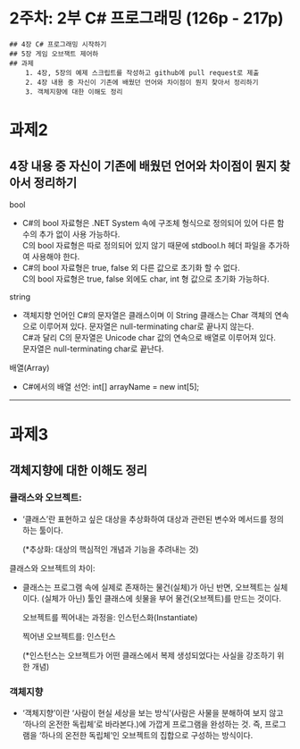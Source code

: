 # 2주차: 2부 C# 프로그래밍 (126p - 217p)
	## 4장 C# 프로그래밍 시작하기
	## 5장 게임 오브잭트 제어하
	## 과제
		1. 4장, 5장의 예제 스크립트를 작성하고 github에 pull request로 제출
		2. 4장 내용 중 자신이 기존에 배웠던 언어와 차이점이 뭔지 찾아서 정리하기
		3. 객체지향에 대한 이해도 정리

# 과제2
## 4장 내용 중 자신이 기존에 배웠던 언어와 차이점이 뭔지 찾아서 정리하기

bool
- C#의 bool 자료형은 .NET System 속에 구조체 형식으로 정의되어 있어 다른 함수의 추가 없이 사용 가능하다.\
	C의 bool 자료형은 따로 정의되어 있지 않기 때문에 stdbool.h 헤더 파일을 추가하여 사용해야 한다.
- C#의 bool 자료형은 true, false 외 다른 값으로 초기화 할 수 없다.\
	C의 bool 자료형은 true, false 외에도 char, int 형 값으로 초기화 가능하다.
    

string
- 객체지향 언어인 C#의 문자열은 클래스이며 이 String 클래스는 Char 객체의 연속으로 이루어져 있다. 문자열은 null-terminating char로 끝나지 않는다.\
	C#과 달리 C의 문자열은 Unicode char 값의 연속으로 배열로 이루어져 있다.\
	문자열은 null-terminating char로 끝난다.
    
배열(Array)
- C#에서의 배열 선언: int[] arrayName = new int[5];

---
# 과제3
## 객체지향에 대한 이해도 정리

### 클래스와 오브젝트:
- ‘클래스’란 표현하고 싶은 대상을 추상화하여 대상과 관련된 변수와 메서드를 정의하는 툴이다.

	(\*추상화: 대상의 핵심적인 개념과 기능을 추려내는 것)

클래스와 오브젝트의 차이:
- 클래스는 프로그램 속에 실제로 존재하는 물건(실체)가 아닌 반면, 오브젝트는 실체이다. (실체가 아닌) 툴인 클래스에 쇳물을 부어 물건(오브젝트)를 만드는 것이다.

	오브젝트를 찍어내는 과정을: 인스턴스화(Instantiate)

	찍어낸 오브젝트를: 인스턴스

	(\*인스턴스는 오브젝트가 어떤 클래스에서 복제 생성되었다는 사실을 강조하기 위한 개념)

### 객체지향
- ‘객체지향’이란 ‘사람이 현실 세상을 보는 방식’(사람은 사물을 분해하여 보지 않고 ‘하나의 온전한 독립체’로 바라본다.)에 가깝게 프로그램을 완성하는 것. 즉, 프로그램을 ‘하나의 온전한 독립체’인 오브젝트의 집합으로 구성하는 방식이다.
